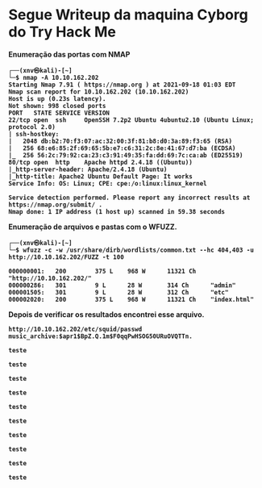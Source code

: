 <h1><b>Segue Writeup da maquina Cyborg do Try Hack Me</h1>

Enumeração das portas com NMAP

```
┌──(xnv㉿kali)-[~]
└─$ nmap -A 10.10.162.202
Starting Nmap 7.91 ( https://nmap.org ) at 2021-09-18 01:03 EDT
Nmap scan report for 10.10.162.202 (10.10.162.202)
Host is up (0.23s latency).
Not shown: 998 closed ports
PORT   STATE SERVICE VERSION
22/tcp open  ssh     OpenSSH 7.2p2 Ubuntu 4ubuntu2.10 (Ubuntu Linux; protocol 2.0)
| ssh-hostkey: 
|   2048 db:b2:70:f3:07:ac:32:00:3f:81:b8:d0:3a:89:f3:65 (RSA)
|   256 68:e6:85:2f:69:65:5b:e7:c6:31:2c:8e:41:67:d7:ba (ECDSA)
|_  256 56:2c:79:92:ca:23:c3:91:49:35:fa:dd:69:7c:ca:ab (ED25519)
80/tcp open  http    Apache httpd 2.4.18 ((Ubuntu))
|_http-server-header: Apache/2.4.18 (Ubuntu)
|_http-title: Apache2 Ubuntu Default Page: It works
Service Info: OS: Linux; CPE: cpe:/o:linux:linux_kernel

Service detection performed. Please report any incorrect results at https://nmap.org/submit/ .
Nmap done: 1 IP address (1 host up) scanned in 59.38 seconds
```

Enumeração de arquivos e pastas com o WFUZZ.

```
┌──(xnv㉿kali)-[~]
└─$ wfuzz -c -w /usr/share/dirb/wordlists/common.txt --hc 404,403 -u http://10.10.162.202/FUZZ -t 100

000000001:   200        375 L    968 W      11321 Ch    "http://10.10.162.202/"
000000286:   301        9 L      28 W       314 Ch      "admin"
000001505:   301        9 L      28 W       312 Ch      "etc"
000002020:   200        375 L    968 W      11321 Ch    "index.html"  
```

Depois de verificar os resultados encontrei esse arquivo.
```
http://10.10.162.202/etc/squid/passwd
music_archive:$apr1$BpZ.Q.1m$F0qqPwHSOG50URuOVQTTn.
```

```
teste
```

```
teste
```

```
teste
```

```
teste
```

```
teste
```

```
teste
```

```
teste
```

```
teste
```

```
teste
```

```
teste
```

